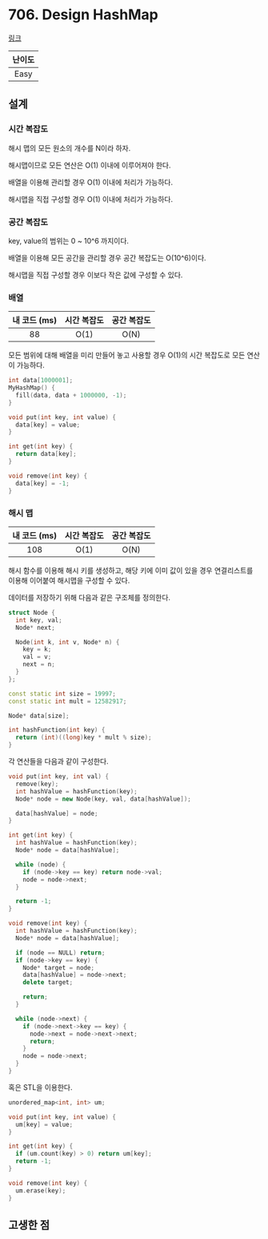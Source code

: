 # 706. Design HashMap

[링크](https://leetcode.com/problems/design-hashmap/)

| 난이도 |
| :----: |
|  Easy  |

## 설계

### 시간 복잡도

해시 맵의 모든 원소의 개수를 N이라 하자.

해시맵이므로 모든 연산은 O(1) 이내에 이루어져야 한다.

배열을 이용해 관리할 경우 O(1) 이내에 처리가 가능하다.

해시맵을 직접 구성할 경우 O(1) 이내에 처리가 가능하다.

### 공간 복잡도

key, value의 범위는 0 ~ 10^6 까지이다.

배열을 이용해 모든 공간을 관리할 경우 공간 복잡도는 O(10^6)이다.

해시맵을 직접 구성할 경우 이보다 작은 값에 구성할 수 있다.

### 배열

| 내 코드 (ms) | 시간 복잡도 | 공간 복잡도 |
| :----------: | :---------: | :---------: |
|      88      |    O(1)     |    O(N)     |

모든 범위에 대해 배열을 미리 만들어 놓고 사용할 경우 O(1)의 시간 복잡도로 모든 연산이 가능하다.

```cpp
int data[1000001];
MyHashMap() {
  fill(data, data + 1000000, -1);
}

void put(int key, int value) {
  data[key] = value;
}

int get(int key) {
  return data[key];
}

void remove(int key) {
  data[key] = -1;
}
```

### 해시 맵

| 내 코드 (ms) | 시간 복잡도 | 공간 복잡도 |
| :----------: | :---------: | :---------: |
|     108      |    O(1)     |    O(N)     |

해시 함수를 이용해 해시 키를 생성하고, 해당 키에 이미 값이 있을 경우 연결리스트를 이용해 이어붙여 해시맵을 구성할 수 있다.

데이터를 저장하기 위해 다음과 같은 구조체를 정의한다.

```cpp
struct Node {
  int key, val;
  Node* next;

  Node(int k, int v, Node* n) {
    key = k;
    val = v;
    next = n;
  }
};

const static int size = 19997;
const static int mult = 12582917;

Node* data[size];

int hashFunction(int key) {
  return (int)((long)key * mult % size);
}
```

각 연산들을 다음과 같이 구성한다.

```cpp
void put(int key, int val) {
  remove(key);
  int hashValue = hashFunction(key);
  Node* node = new Node(key, val, data[hashValue]);

  data[hashValue] = node;
}

int get(int key) {
  int hashValue = hashFunction(key);
  Node* node = data[hashValue];

  while (node) {
    if (node->key == key) return node->val;
    node = node->next;
  }

  return -1;
}

void remove(int key) {
  int hashValue = hashFunction(key);
  Node* node = data[hashValue];

  if (node == NULL) return;
  if (node->key == key) {
    Node* target = node;
    data[hashValue] = node->next;
    delete target;

    return;
  }

  while (node->next) {
    if (node->next->key == key) {
      node->next = node->next->next;
      return;
    }
    node = node->next;
  }
}
```

혹은 STL을 이용한다.

```cpp
unordered_map<int, int> um;

void put(int key, int value) {
  um[key] = value;
}

int get(int key) {
  if (um.count(key) > 0) return um[key];
  return -1;
}

void remove(int key) {
  um.erase(key);
}
```

## 고생한 점
